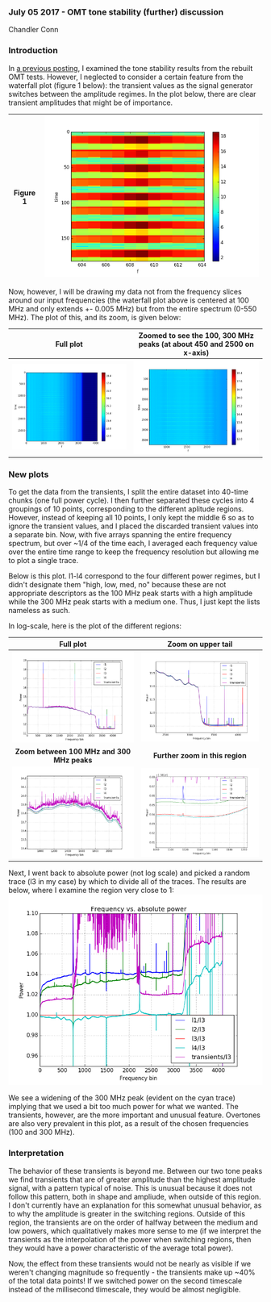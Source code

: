 ### July 05 2017 - OMT tone stability (further) discussion

Chandler Conn

### Introduction

In [a previous posting](../postings/20170622_ToneStability_and_Acrylic/index.md), I examined the tone stability results from the rebuilt OMT tests. However, I neglected to consider a certain feature from the waterfall plot (figure 1 below): the transient values as the signal generator switches between the amplitude regimes. In the plot below, there are clear transient amplitudes that might be of importance.

| Figure 1| ![alt-text](../20170622_ToneStability_and_Acrylic/zoom.png)|
|:---:|:---:|


Now, however, I will be drawing my data not from the frequency slices around our input frequencies (the waterfall plot above is centered at 100 MHz and only extends +- 0.005 MHz) but from the entire spectrum (0-550 MHz). The plot of this, and its zoom, is given below:

| Full plot|Zoomed to see the 100, 300 MHz peaks (at about 450 and 2500 on x-axis)|
|:---:|:---:|
|![alt-text](../20170705_tonestab/fig2.png)|![alt-text](../20170705_tonestab/fig2_zoom.png)|

### New plots

To get the data from the transients, I split the entire dataset into 40-time chunks (one full power cycle). I then further separated these cycles into 4 groupings of 10 points, corresponding to the different aplitude regions. However, instead of keeping all 10 points, I only kept the middle 6 so as to ignore the transient values, and I placed the discarded transient values into a separate bin. Now, with five arrays spanning the entire frequency spectrum, but over ~1/4 of the time each, I averaged each frequency value over the entire time range to keep the frequency resolution but allowing me to plot a single trace. 

Below is this plot. l1-l4 correspond to the four different power regimes, but I didn't designate them "high, low, med, no" because these are not appropriate descriptors as the 100 MHz peak starts with a high amplitude while the 300 MHz peak starts with a medium one. Thus, I just kept the lists nameless as such. 

In log-scale, here is the plot of the different regions:

|Full plot|Zoom on upper tail|
|:---:|:---:|
|![alt-text](../20170705_tonestab/fig.png)|![alt-text](../20170705_tonestab/fig_tailzoom.png)|
|**Zoom between 100 MHz and 300 MHz peaks**|**Further zoom in this region**|
|![alt-text](../20170705_tonestab/fig_middle.png)|![alt-text](../20170705_tonestab/fig_highzoom.png)|


Next, I went back to absolute power (not log scale) and picked a random trace (l3 in my case) by which to divide all of the traces. The results are below, where I examine the region very close to 1:
![alt-text](../20170705_tonestab/abs1_br.png)

We see a widening of the 300 MHz peak (evident on the cyan trace) implying that we used a bit too much power for what we wanted. The transients, however, are the more important and unusual feature. Overtones are also very prevalent in this plot, as a result of the chosen frequencies (100 and 300 MHz). 

### Interpretation

The behavior of these transients is beyond me. Between our two tone peaks we find transients that are of greater amplitude than the highest amplitude signal, with a pattern typical of noise. This is unusual because it does not follow this pattern, both in shape and ampliude, when outside of this region. I don't currently have an explanation for this somewhat unusual behavior, as to why the amplitude is greater in the switching regions. Outside of this region, the transients are on the order of halfway between the medium and low powers, which qualitatively makes more sense to me (if we interpret the transients as the interpolation of the power when switching regions, then they would have a power characteristic of the average total power). 

Now, the effect from these transients would not be nearly as visible if we weren't changing magnitude so frequently - the transients make up ~40% of the total data points! If we switched power on the second timescale instead of the millisecond tlimescale, they would be almost negligible. 

